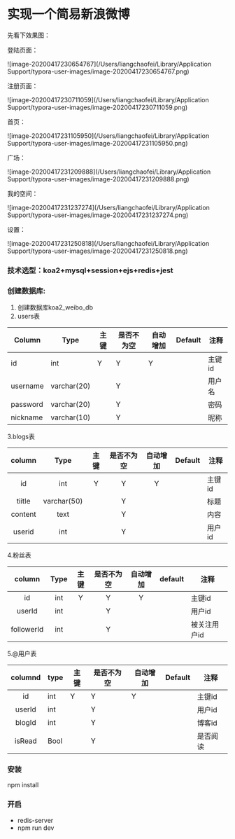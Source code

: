 <!--
 * @Author: your name
 * @Date: 2020-03-30 00:10:05
 * @LastEditTime: 2020-04-18 16:37:35
 * @LastEditors: your name
 * @Description: In User Settings Edit
 * @FilePath: /koa2-weibo/README.md
 -->
# 实现一个简易新浪微博

先看下效果图：

登陆页面：

![image-20200417230654767](/Users/liangchaofei/Library/Application Support/typora-user-images/image-20200417230654767.png)

注册页面：

![image-20200417230711059](/Users/liangchaofei/Library/Application Support/typora-user-images/image-20200417230711059.png)

首页：

![image-20200417231105950](/Users/liangchaofei/Library/Application Support/typora-user-images/image-20200417231105950.png)

广场：

![image-20200417231209888](/Users/liangchaofei/Library/Application Support/typora-user-images/image-20200417231209888.png)

我的空间：

![image-20200417231237274](/Users/liangchaofei/Library/Application Support/typora-user-images/image-20200417231237274.png)

设置：

![image-20200417231250818](/Users/liangchaofei/Library/Application Support/typora-user-images/image-20200417231250818.png)

### 技术选型：koa2+mysql+session+ejs+redis+jest


### 创建数据库:

1. 创建数据库koa2_weibo_db
2. users表

| Column   | Type        | 主键 | 是否不为空 | 自动增加 | Default | 注释   |
| -------- | ----------- | ---- | ---------- | -------- | ------- | ------ |
| id       | int         | Y    | Y          | Y        |         | 主键id |
| username | varchar(20) |      | Y          |          |         | 用户名 |
| password | varchar(20) |      | Y          |          |         | 密码   |
| nickname | varchar(10) |      | Y          |          |         | 昵称   |

3.blogs表

| column  |    Type     | 主键 | 是否不为空 | 自动增加 | Default | 注释   |
| :-----: | :---------: | :--: | :--------: | :------: | :-----: | ------ |
|   id    |     int     |  Y   |     Y      |    Y     |         | 主键id |
| tiitle  | varchar(50) |      |     Y      |          |         | 标题   |
| content |    text     |      |     Y      |          |         | 内容   |
| userid  |     int     |      |     Y      |          |         | 用户id |

4.粉丝表

|   column   | Type | 主键 | 是否不为空 | 自动增加 | default | 注释         |
| :--------: | :--: | :--: | :--------: | :------: | :-----: | ------------ |
|     id     | int  |  Y   |     Y      |    Y     |         | 主键id       |
|   userId   | int  |      |     Y      |          |         | 用户id       |
| followerId | int  |      |     Y      |          |         | 被关注用户id |

5.@用户表

| columnd | type | 主键 | 是否不为空 | 自动增加 | Default | 注释     |
| :-----: | ---- | ---- | ---------- | -------- | ------- | -------- |
|   id    | int  | Y    | Y          | Y        |         | 主键id   |
| userId  | int  |      | Y          |          |         | 用户id   |
| blogId  | int  |      | Y          |          |         | 博客id   |
| isRead  | Bool |      | Y          |          |         | 是否阅读 |

### 安装
npm install

### 开启
+ redis-server
+ npm run dev









